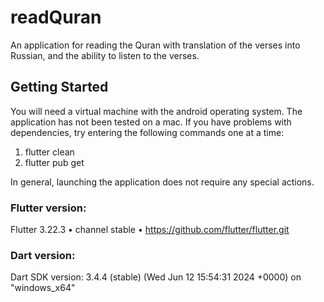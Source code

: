 # readQuran

An application for reading the Quran with translation of the verses into Russian, and the ability to listen to the verses.

## Getting Started

You will need a virtual machine with the android operating system. The application has not been tested on a mac. If you have problems with dependencies, try entering the following commands one at a time:

1. flutter clean
2. flutter pub get

In general, launching the application does not require any special actions.

### Flutter version:
Flutter 3.22.3 • channel stable • https://github.com/flutter/flutter.git
### Dart version:
Dart SDK version: 3.4.4 (stable) (Wed Jun 12 15:54:31 2024 +0000) on "windows_x64"
